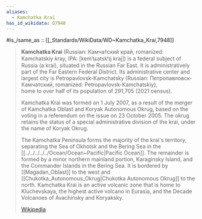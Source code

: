 ```yaml
---
aliases:
  - Kamchatka Krai
has_id_wikidata: Q7948
---
```


#is_/same_as :: [[_Standards/WikiData/WD~Kamchatka_Krai,7948]]


> **Kamchatka Krai** (Russian: Камча́тский край, romanized: Kamchatskiy kray, 
> IPA: [kɐmˈtɕatskʲɪj kraj]) is a federal subject of Russia (a krai), situated in the Russian Far East. 
> It is administratively part of the Far Eastern Federal District. 
> Its administrative center and largest city is Petropavlovsk-Kamchatsky (Russian: Петропавловск-Камчатский, romanized: Petropavlovsk-Kamchatskiy),  
> home to over half of its population of 291,705 (2021 census). 
>
> Kamchatka Krai was formed on 1 July 2007, as a result of the merger of Kamchatka Oblast and Koryak Autonomous Okrug, based on the voting in a referendum on the issue on 23 October 2005. The okrug retains the status of a special administrative division of the krai, under the name of Koryak Okrug.
>
> The Kamchatka Peninsula forms the majority of the krai's territory, 
> separating the Sea of Okhotsk and the Bering Sea in the [[../../../../../Ocean/Ocean~Pacific|Pacific Ocean]]. 
> The remainder is formed by a minor northern mainland portion, Karaginsky Island, 
> and the Commander Islands in the Bering Sea. It is bordered by [[Magadan_Oblast]] to the west and [[Chukotka_Autonomous_Okrug|Chukotka Autonomous Okrug]] to the north. 
> Kamchatka Krai is an active volcanic zone that is home to Kluchevskaya, 
> the highest active volcano in Eurasia, and the Decade Volcanoes of Avachinsky and Koryaksky.
>
> [Wikipedia](https://en.wikipedia.org/wiki/Kamchatka%20Krai) 

